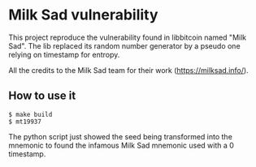 # Milk Sad vulnerability

This project reproduce the vulnerability found in libbitcoin named "Milk Sad". The lib replaced its random number generator by a pseudo one relying on timestamp for entropy.

All the credits to the Milk Sad team for their work (https://milksad.info/).

## How to use it 

```
$ make build
$ mt19937
```

The python script just showed the seed being transformed into the mnemonic to found the infamous Milk Sad mnemonic used with a 0 timestamp.